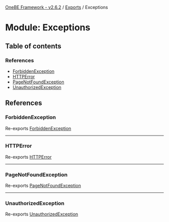 [OneBE Framework - v2.6.2](../README.md) / [Exports](../modules.md) / Exceptions

# Module: Exceptions

## Table of contents

### References

- [ForbiddenException](Exceptions.md#forbiddenexception)
- [HTTPError](Exceptions.md#httperror)
- [PageNotFoundException](Exceptions.md#pagenotfoundexception)
- [UnauthorizedException](Exceptions.md#unauthorizedexception)

## References

### ForbiddenException

Re-exports [ForbiddenException](../classes/Exceptions_ForbiddenException.ForbiddenException.md)

___

### HTTPError

Re-exports [HTTPError](../classes/Exceptions_HTTPError.HTTPError.md)

___

### PageNotFoundException

Re-exports [PageNotFoundException](../classes/Exceptions_PageNotFoundException.PageNotFoundException.md)

___

### UnauthorizedException

Re-exports [UnauthorizedException](../classes/Exceptions_UnauthorizedException.UnauthorizedException.md)
